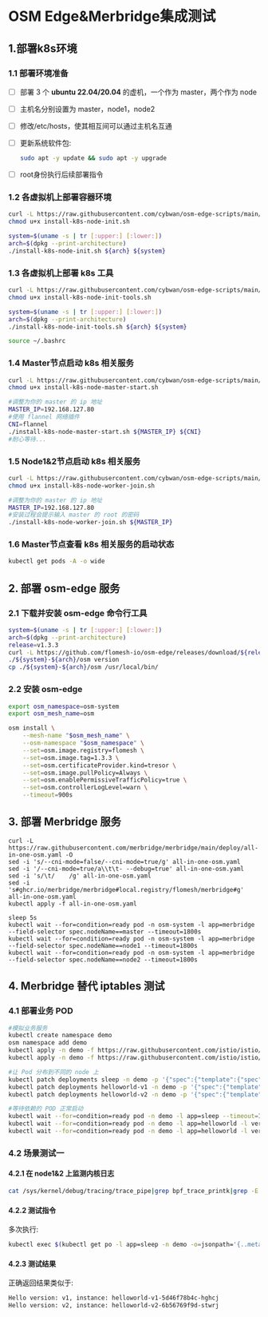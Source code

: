

# OSM Edge&Merbridge集成测试

## 1.部署k8s环境

### 1.1 部署环境准备

- [ ] 部署 3 个 **ubuntu 22.04/20.04** 的虚机，一个作为 master，两个作为 node

- [ ] 主机名分别设置为 master，node1，node2

- [ ] 修改/etc/hosts，使其相互间可以通过主机名互通

- [ ] 更新系统软件包: 

  ```bash
  sudo apt -y update && sudo apt -y upgrade
  ```

- [ ] root身份执行后续部署指令

### 1.2 各虚拟机上部署容器环境

```bash
curl -L https://raw.githubusercontent.com/cybwan/osm-edge-scripts/main/scripts/install-k8s-node-init.sh -O
chmod u+x install-k8s-node-init.sh

system=$(uname -s | tr [:upper:] [:lower:])
arch=$(dpkg --print-architecture)
./install-k8s-node-init.sh ${arch} ${system}
```

### 1.3 各虚拟机上部署 k8s 工具

```bash
curl -L https://raw.githubusercontent.com/cybwan/osm-edge-scripts/main/scripts/install-k8s-node-init-tools.sh -O
chmod u+x install-k8s-node-init-tools.sh

system=$(uname -s | tr [:upper:] [:lower:])
arch=$(dpkg --print-architecture)
./install-k8s-node-init-tools.sh ${arch} ${system}

source ~/.bashrc 
```

### 1.4 Master节点启动 k8s 相关服务

```bash
curl -L https://raw.githubusercontent.com/cybwan/osm-edge-scripts/main/scripts/install-k8s-node-master-start.sh -O
chmod u+x install-k8s-node-master-start.sh

#调整为你的 master 的 ip 地址
MASTER_IP=192.168.127.80
#使用 flannel 网络插件
CNI=flannel
./install-k8s-node-master-start.sh ${MASTER_IP} ${CNI}
#耐心等待...
```

### 1.5 Node1&2节点启动 k8s 相关服务

```bash
curl -L https://raw.githubusercontent.com/cybwan/osm-edge-scripts/main/scripts/install-k8s-node-worker-join.sh -O
chmod u+x install-k8s-node-worker-join.sh

#调整为你的 master 的 ip 地址
MASTER_IP=192.168.127.80
#安装过程会提示输入 master 的 root 的密码
./install-k8s-node-worker-join.sh ${MASTER_IP}
```

### 1.6 Master节点查看 k8s 相关服务的启动状态

```bash
kubectl get pods -A -o wide
```

## 2. 部署 osm-edge 服务

### 2.1 下载并安装 osm-edge 命令行工具

```bash
system=$(uname -s | tr [:upper:] [:lower:])
arch=$(dpkg --print-architecture)
release=v1.3.3
curl -L https://github.com/flomesh-io/osm-edge/releases/download/${release}/osm-edge-${release}-${system}-${arch}.tar.gz | tar -vxzf -
./${system}-${arch}/osm version
cp ./${system}-${arch}/osm /usr/local/bin/
```

### 2.2 安装 osm-edge

```bash
export osm_namespace=osm-system 
export osm_mesh_name=osm 

osm install \
    --mesh-name "$osm_mesh_name" \
    --osm-namespace "$osm_namespace" \
    --set=osm.image.registry=flomesh \
    --set=osm.image.tag=1.3.3 \
    --set=osm.certificateProvider.kind=tresor \
    --set=osm.image.pullPolicy=Always \
    --set=osm.enablePermissiveTrafficPolicy=true \
    --set=osm.controllerLogLevel=warn \
    --timeout=900s
```

## 3. 部署 Merbridge 服务

```
curl -L https://raw.githubusercontent.com/merbridge/merbridge/main/deploy/all-in-one-osm.yaml -O
sed -i 's/--cni-mode=false/--cni-mode=true/g' all-in-one-osm.yaml
sed -i '/--cni-mode=true/a\\t\t- --debug=true' all-in-one-osm.yaml
sed -i 's/\t/    /g' all-in-one-osm.yaml
sed -i 's#ghcr.io/merbridge/merbridge#local.registry/flomesh/merbridge#g' all-in-one-osm.yaml
kubectl apply -f all-in-one-osm.yaml

sleep 5s
kubectl wait --for=condition=ready pod -n osm-system -l app=merbridge --field-selector spec.nodeName==master --timeout=1800s
kubectl wait --for=condition=ready pod -n osm-system -l app=merbridge --field-selector spec.nodeName==node1 --timeout=1800s
kubectl wait --for=condition=ready pod -n osm-system -l app=merbridge --field-selector spec.nodeName==node2 --timeout=1800s
```

## 4. Merbridge 替代 iptables 测试

### 4.1 部署业务 POD

```bash
#模拟业务服务
kubectl create namespace demo
osm namespace add demo
kubectl apply -n demo -f https://raw.githubusercontent.com/istio/istio/master/samples/sleep/sleep.yaml
kubectl apply -n demo -f https://raw.githubusercontent.com/istio/istio/master/samples/helloworld/helloworld.yaml

#让 Pod 分布到不同的 node 上
kubectl patch deployments sleep -n demo -p '{"spec":{"template":{"spec":{"nodeName":"node1"}}}}'
kubectl patch deployments helloworld-v1 -n demo -p '{"spec":{"template":{"spec":{"nodeName":"node1"}}}}'
kubectl patch deployments helloworld-v2 -n demo -p '{"spec":{"template":{"spec":{"nodeName":"node2"}}}}'

#等待依赖的 POD 正常启动
kubectl wait --for=condition=ready pod -n demo -l app=sleep --timeout=180s
kubectl wait --for=condition=ready pod -n demo -l app=helloworld -l version=v1 --timeout=180s
kubectl wait --for=condition=ready pod -n demo -l app=helloworld -l version=v2 --timeout=180s
```

### 4.2 场景测试一

#### 4.2.1 在 node1&2 上监测内核日志

```bash
cat /sys/kernel/debug/tracing/trace_pipe|grep bpf_trace_printk|grep -E "rewritten|redirect"
```

#### 4.2.2 测试指令

多次执行:

```bash
kubectl exec $(kubectl get po -l app=sleep -n demo -o=jsonpath='{..metadata.name}') -n demo -c sleep -- curl -s helloworld:5000/hello
```

#### 4.2.3 测试结果

正确返回结果类似于:

```bash
Hello version: v1, instance: helloworld-v1-5d46f78b4c-hghcj
Hello version: v2, instance: helloworld-v2-6b56769f9d-stwrj
```


